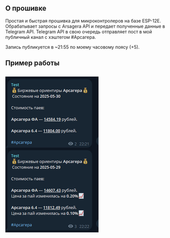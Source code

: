 <h2>О прошивке</h2>
  
Простая и быстрая прошивка для микроконтролеров на базе ESP-12E.
Обрабатывает запросы с Arsagera API и передает полученные данные в Telegram API.
Telegram API в свою очередь отправляет пост в мой публичный канал с хэштегом #Арсагера.
<p>Запись публикуется в ~21:55 по моему часовому поясу (+5). </p>




<h2>Пример работы</h2>
<h2> 
  
  ![Example_Work](https://raw.githubusercontent.com/KonekoKawai/Microcontroller_ESP32_TG_Bot/refs/heads/main/example_of_work.jpg) 
</h2>


